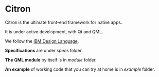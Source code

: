 # Citron
Citron is the ultimate front-end framework for native apps.

It is under active development, with Qt and QML.

We follow the [IBM Design Language](https://www.ibm.com/design/language).

**Specifications** are under *specs* folder.

**The QML module** by itself is in *module* folder.

**An example** of working code that you can try at home is in *example* folder.